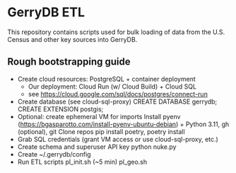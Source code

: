 # GerryDB ETL

This repository contains scripts used for bulk loading of data from the U.S. Census and other key sources into GerryDB.

## Rough bootstrapping guide

* Create cloud resources: PostgreSQL + container deployment
    * Our deployment: Cloud Run (w/ Cloud Build) + Cloud SQL
    * see https://cloud.google.com/sql/docs/postgres/connect-run
* Create database (see cloud-sql-proxy)
    CREATE DATABASE gerrydb; CREATE EXTENSION postgis;
* Optional: create ephemeral VM for imports
    Install pyenv (https://bgasparotto.com/install-pyenv-ubuntu-debian) + Python 3.11, gh (optional), git
    Clone repos
    pip install poetry, poetry install
* Grab SQL credentials (grant VM access or use cloud-sql-proxy, etc.)
* Create schema and superuser API key
    python nuke.py
* Create ~/.gerrydb/config
* Run ETL scripts 
    pl_init.sh (~5 min)
    pl_geo.sh

